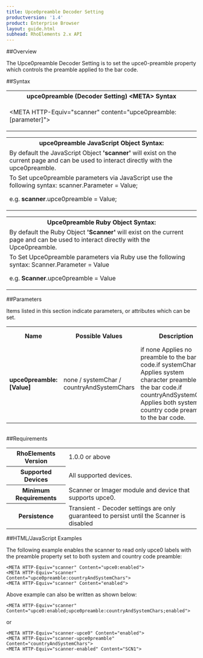 ```yaml
---
title: Upce0preamble Decoder Setting
productversion: '1.4'
product: Enterprise Browser
layout: guide.html
subhead: RhoElements 2.x API
---
```


##Overview

The Upce0preamble Decoder Setting is to set the upce0-preamble property which controls the preamble applied to the bar code.

##Syntax

<table class="re-table"><tr><th class="tableHeading">upce0preamble (Decoder Setting) &lt;META&gt; Syntax
</th></tr><tr><td class="clsSyntaxCells clsOddRow"><p>&lt;META HTTP-Equiv="scanner" content="upce0preamble:[parameter]"&gt;</p></td></tr></table>
<table class="re-table"><tr><th class="tableHeading">upce0preamble JavaScript Object Syntax:</th></tr><tr><td class="clsSyntaxCells clsOddRow">
By default the JavaScript Object <b>'scanner'</b> will exist on the current page and can be used to interact directly with the upce0preamble.
</td></tr><tr><td class="clsSyntaxCells clsEvenRow">
To Set upce0preamble parameters via JavaScript use the following syntax: scanner.Parameter = Value;
<P />e.g. <b>scanner</b>.upce0preamble = Value;
</td></tr></table>
<table class="re-table"><tr><th class="tableHeading">Upce0preamble Ruby Object Syntax:</th></tr><tr><td class="clsSyntaxCells clsOddRow">
By default the Ruby Object <b>'Scanner'</b> will exist on the current page and can be used to interact directly with the Upce0preamble.
</td></tr><tr><td class="clsSyntaxCells clsEvenRow">
To Set Upce0preamble parameters via Ruby use the following syntax: Scanner.Parameter = Value
<P />e.g. <b>Scanner</b>.upce0preamble = Value
</td></tr></table>



##Parameters


Items listed in this section indicate parameters, or attributes which can be set.
<table class="re-table"><col width="20%" /><col width="20%" /><col width="38%" /><col width="22%" /><tr><th class="tableHeading">Name</th><th class="tableHeading">Possible Values</th><th class="tableHeading">Description</th><th class="tableHeading">Default Value</th></tr><tr><td class="clsSyntaxCells clsOddRow"><b>upce0preamble:[Value]
</b></td><td class="clsSyntaxCells clsOddRow">none / systemChar / countryAndSystemChars</td><td class="clsSyntaxCells clsOddRow">if none Applies no preamble to the bar code.if systemChar Applies system character preamble to the bar code.if countryAndSystemChars Applies both system and country code preamble to the bar code.</td><td class="clsSyntaxCells clsOddRow">Device specific</td></tr></table>
<table class="re-table"><col width="78%" /><col width="8%" /><col width="1%" /><col width="5%" /><col width="1%" /><col width="5%" /><col width="2%" /></table>





##Requirements

<table class="re-table"><tr><th class="tableHeading">RhoElements Version</th><td class="clsSyntaxCell clsEvenRow">1.0.0 or above
</td></tr><tr><th class="tableHeading">Supported Devices</th><td class="clsSyntaxCell clsOddRow">All supported devices.</td></tr><tr><th class="tableHeading">Minimum Requirements</th><td class="clsSyntaxCell clsOddRow">Scanner or Imager module and device that supports upce0.</td></tr><tr><th class="tableHeading">Persistence</th><td class="clsSyntaxCell clsEvenRow">Transient - Decoder settings are only guaranteed to persist until the Scanner is disabled</td></tr></table>


##HTML/JavaScript Examples

The following example enables the scanner to read only upce0 labels with the preamble property set to both system and country code preamble:

	<META HTTP-Equiv="scanner" Content="upce0:enabled">
	<META HTTP-Equiv="scanner" Content="upce0preamble:countryAndSystemChars">
	<META HTTP-Equiv="scanner" Content="enabled">
	
Above example can also be written as shown below:

	<META HTTP-Equiv="scanner" Content="upce0:enabled;upce0preamble:countryAndSystemChars;enabled">
	
or

	<META HTTP-Equiv="scanner-upce0" Content="enabled">
	<META HTTP-Equiv="scanner-upce0preamble" Content="countryAndSystemChars">
	<META HTTP-Equiv="scanner-enabled" Content="SCN1">
	





